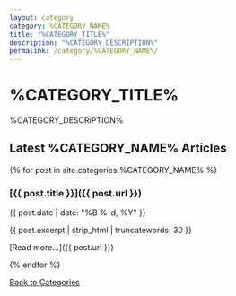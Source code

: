 ```yaml
---
layout: category
category: %CATEGORY_NAME%
title: "%CATEGORY_TITLE%"
description: "%CATEGORY_DESCRIPTION%"
permalink: /category/%CATEGORY_NAME%/
---
```


# %CATEGORY_TITLE%

%CATEGORY_DESCRIPTION%

## Latest %CATEGORY_NAME% Articles

{% for post in site.categories.%CATEGORY_NAME% %}
### [{{ post.title }}]({{ post.url }})

{{ post.date | date: "%B %-d, %Y" }}

{{ post.excerpt | strip_html | truncatewords: 30 }}

[Read more...]({{ post.url }})

{% endfor %}

[Back to Categories](/categories/)
